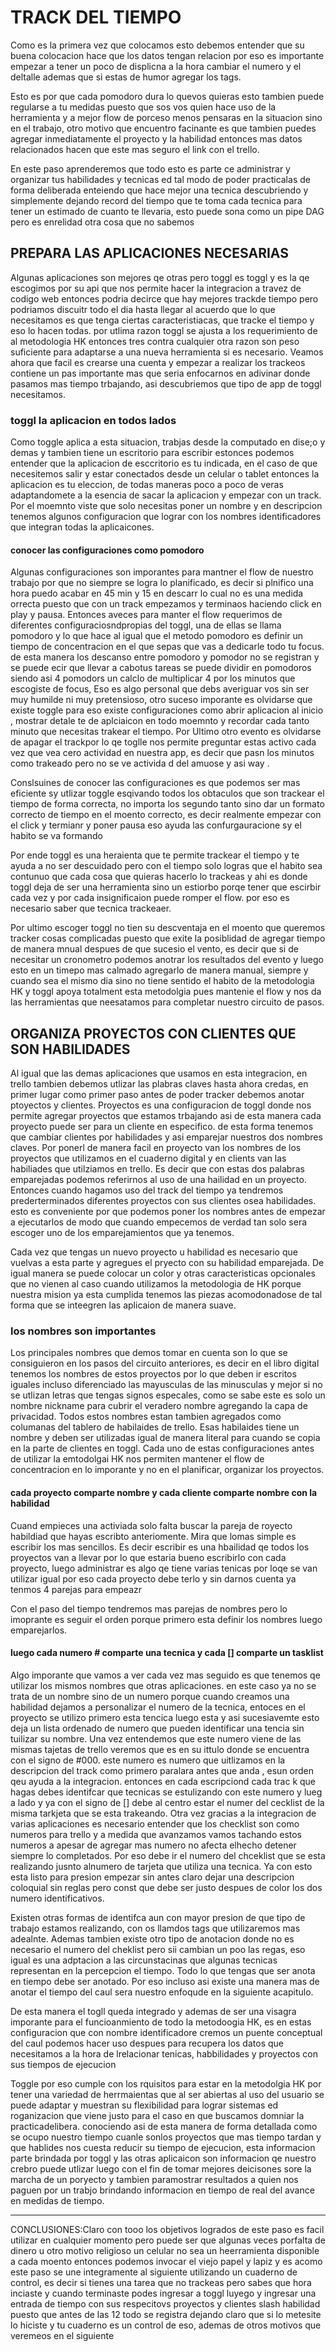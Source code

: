 # TRACK DEL TIEMPO

Como es la primera vez que colocamos esto debemos entender que su buena colocacion hace que los datos tengan relacion por eso es importante empezar a tener un poco de displicna a la hora cambiar el numero y el deltalle ademas que si estas de humor agregar los tags.

Esto es por que cada pomodoro dura lo quevos quieras esto tambien puede regularse a tu medidas puesto que sos vos quien hace uso de la herramienta y a mejor flow de porceso menos pensaras en la situacion sino en el trabajo, otro motivo que encuentro facinante es que tambien puedes agregar inmediatamente el proyecto y la habilidad entonces mas datos relacionados hacen que este mas seguro el link con el trello.

En este paso aprenderemos que todo esto es parte ce administrar y organizar tus habilidades y tecnicas ed tal modo de poder practicalas de forma deliberada enteiendo que hace mejor una tecnica descubriendo y simplemente dejando record del tiempo que te toma cada tecnica para tener un estimado de cuanto te llevaria, esto puede sona como un pipe DAG pero es enrelidad otra cosa que no sabemos

## PREPARA LAS APLICACIONES NECESARIAS

Algunas aplicaciones son mejores qe otras pero toggl es toggl y es la qe escogimos por su api que nos permite hacer la integracion a travez de codigo web entonces podria decirce que hay mejores trackde tiempo pero podriamos discuitr todo el dia hasta llegar al acuerdo que lo que necesitamos es que tenga ciertas caracteristiacas, que tracke el tiempo y eso lo hacen todas. por utlima razon toggl se ajusta a los requerimiento de al metodologia HK entonces tres contra cualquier otra razon son peso suficiente para adaptarse a una nueva herramienta si es necesario. Veamos ahora que facil es crearse una cuenta y empezar a realizar los trackeos contiene un pas importante mas que seria enfocarnos en adivinar donde pasamos mas tiempo trbajando, asi descubriemos que tipo de app de toggl necesitamos.

### toggl la aplicacion en todos lados

Como toggle aplica a esta situacion, trabjas desde la computado en dise;o y demas y tambien tiene un escritorio para escribir estonces podemos entender que la aplicacion de esccritorio es tu indicada, en el caso de que necesitemos salir y estar conectados desde un celular o tablet entonces la aplicacion es tu eleccion, de todas maneras poco a poco de veras adaptandomete a la esencia de sacar la aplicacion y empezar con un track. Por el moemnto viste que solo necesitas poner un nombre y en descripcion tenemos algunos configuracion que lograr con los nombres identificadores que integran todas la aplicaicones.

#### conocer las configuraciones como pomodoro

Algunas configuraciones son imporantes para mantner el flow de nuestro trabajo por que no siempre se logra lo planificado, es decir si plnifico una hora puedo acabar en 45 min y 15 en descarr lo cual no es una medida orrecta puesto que con un track empezamos y terminaos haciendo click en play y pausa. Entonces aveces para manter el flow requerimos de diferentes configuraciosndpropias del toggl, una de ellas se llama pomodoro y lo que hace al igual que el metodo pomodoro es definir un tiempo de concentracion en el que sepas que vas a dedicarle todo tu focus. de esta manera los descanso entre pomodoro y pomodor no se registran y se puede ecir que llevar a cabotus tareas se puede dividir en pomodoros siendo asi 4 pomodors un calclo de multiplicar 4 por los minutos que escogiste de focus, Eso es algo personal que debs averiguar vos sin ser muy humilde ni muy pretensioso, otro suceso imporante es olvidarse que existe toggle para eso existe configuraciones como abrir aplicacion al inicio , mostrar detale te de aplciaicon en todo moemnto y recordar cada tanto minuto que necesitas trakear el tiempo. Por Ultimo otro evento es olvidarse de apagar el trackpor lo qe toglle nos permite preguntar estas activo cada vez que vea cero actividad en nuestra app, es decir que pasn los minutos como trakeado pero no se ve activida d del amuose y asi way .

Conslsuines de conocer las configuraciones es que podemos ser mas eficiente sy utlizar toggle esqivando todos los obtaculos que son trackear el tiempo de forma correcta, no importa los segundo tanto sino dar un formato correcto de tiempo en el moento correcto, es decir realmente empezar con el click y termianr y poner pausa eso ayuda las confurgauracione sy el habito se va formando

Por ende toggl es una heraienta que te permite trackear el tiempo y te ayuda a no ser descuidado pero con el tiempo solo logras que el habito sea contunuo que cada cosa que quieras hacerlo lo trackeas y ahi es donde toggl deja de ser una herramienta sino un estiorbo porqe tener que escirbir cada vez y por cada insignificaion puede romper el flow. por eso es necesario saber que tecnica trackeaer.

Por ultimo escoger toggl no tien su descventaja en el moento que queremos tracker cosas complicadas puesto que exite la posiblidad de agregar tiempo de manera mnual despues de que sucesio el vento, es decir que si de necesitar un cronometro podemos anotrar los resultados del evento y luego esto en un timepo mas calmado agregarlo de manera manual, siempre y cuando sea el mismo dia sino no tiene sentido el habito de la metodologia HK y toggl apoya totalment esta metodolgia pues mantenie el flow y nos da las herramientas que neesatamos para completar nuestro circuito de pasos.

## ORGANIZA PROYECTOS CON CLIENTES QUE SON HABILIDADES

Al igual que las demas aplicaciones que usamos en esta integracion, en trello tambien debemos utlizar las plabras claves hasta ahora credas, en primer lugar como primer paso antes de poder tracker debemos anotar ptoyectos y clientes. Proyectos es una configuracion de toggl donde nos permite agregar proyectos que estamos trbajando asi de esta manera cada proyecto puede ser para un cliente en especifico. de esta forma tenemos que cambiar clientes por habilidades y asi emparejar nuestros dos nombres claves. Por ponerl de manera facil en proyecto van los nombres de los proyectos que utilizamos en el cuaderno digital y en clients van las habiliades que utilziamos en trello. Es decir que con estas dos palabras emparejadas podemos referirnos al uso de una hailidad en un proyecto. Entonces cuando hagamos uso del track del tiempo ya tendremos prederterminados diferentes proyectos con sus clientes osea habilidades. esto es conveniente por que podemos poner los nombres antes de empezar a ejecutarlos de modo que cuando empecemos de verdad tan solo sera escoger uno de los emparejamientos que ya tenemos.

Cada vez que tengas un nuevo proyecto u habilidad es necesario que vuelvas a esta parte y agregues el pryecto con su habilidad emparejada. De igual manera se puede colocar un color y otras caracteristicas opcionales que no vienen al caso cuando utilizamos la metodologia de HK porque nuestra mision ya esta cumplida tenemos las piezas acomodonadose de tal forma que se inteegren las aplicaion de manera suave.

### los nombres son importantes

Los principales nombres que demos tomar en cuenta son lo que se consiguieron en los pasos del circuito anteriores, es decir en el libro digital tenemos los nombres de estos proyectos por lo que deben ir escritos iguales incluso diferenciado las mayusculas de las minusculas y mejor si no se utlizan letras que tengas signos especales, como se sabe este es solo un nombre nickname para cubrir el veradero nombre agregando la capa de privacidad. Todos estos nombres estan tambien agregados como columanas del tablero de habilaides de trello. Esas habilaides tiene un nombre y deben ser utilizadas igual de manera literal para cuando se copia en la parte de clientes en toggl. Cada uno de estas configuraciones antes de utilizar la emtodolgai HK nos permiten mantener el flow de concentracion en lo imporante y no en el planificar, organizar los proyectos.

#### cada proyecto comparte nombre y cada cliente comparte nombre con la habilidad

Cuand empieces una activiada solo falta buscar la pareja de royecto habildiad que hayas escribto anteriomente. Mira que lomas simple es escribir los mas sencillos. Es decir escribir es una hbailidad qe todos los proyectos van a llevar por lo que estaria bueno escribirlo con cada proyecto, luego administrar es algo qe tiene varias tenicas por loqe se van utilizar igual por eso cada proyecto debe terlo y sin darnos cuenta ya tenmos 4 parejas para empeazr

Con el paso del tiempo tendremos mas parejas de nombres pero lo imoprante es seguir el orden porque primero esta definir los nombres luego emparejarlos.

#### luego cada numero # comparte una tecnica y cada [] comparte un tasklist

Algo imporante que vamos a ver cada vez mas seguido es que tenemos qe utilizar los mismos nombres que otras aplicaciones. en este caso ya no se trata de un nombre sino de un numero porque cuando creamos una habilidad dejamos a personalizar el numero de la tecnica, entoces en el proyecto se utilizo primero esta tencica luego esta y asi sucesiavemte esto deja un lista ordenado de numero que pueden identificar una tencia sin tuilizar su nombre. Una vez entendemos que este numero viene de las mismas tajetas de trello veremos que es en su ittulo donde se encuentra con el signo de #000. este numero es numero que uitlizamos en la descripcion del track como primero paralara antes que anda , esun orden qeu ayuda a la integracion. entonces en cada escripciond  cada trac k que hagas debes identifcar que tecnicas se estulizando con este numero y lueg a lado y ya con el signo de [] debe al centro estar el numer del cecklist de la misma tarkjeta que se esta trakeando. Otra vez gracias a la integracion de varias aplicaciones es necesario entender que los checklist son como numeros para trello y a medida que avanzamos vamos tachando estos numeros a apesar de agregar mas numero no afecta elhecho detener siempre lo completados. Por eso debe ir el numero del chceklist que se esta realizando jusnto alnumero de tarjeta que utiliza una tecnica. Ya con esto esta listo para presion empezar sin antes claro dejar una descripcion coloquial sin reglas pero const que debe ser justo despues de color los dos numero identificativos.

Existen otras formas de identifca aun con mayor presion de que tipo de trabajo estamos realizando, con os llamdos tags que utilizaremos mas adealnte. Ademas tambien existe otro tipo de anotacion donde no es necesario el numero del cheklist pero sii cambian un poo las regas, eso igual es una adptacion a las circunstacinas que algunas tecnicas representan en la percepcion el tiempo. Todo lo que tengas que ser anota en tiempo debe ser anotado. Por eso incluso asi existe una manera mas de anotar el tiempo del caul sera nuestro enfoqude en la siguiente acapitulo.

De esta manera el togll queda integrado y ademas de ser una visagra imporante para el funcioanmiento de todo la metodoogia HK, es en estas configuracion que con nombre identificadore cremos un puente conceptual del caul podemos hacer uso despues para recupera los datos que necesitamos a la hora de lrelacionar tenicas, habbilidades y proyectos con sus tiempos de ejecucion

Toggle por eso cumple con los rquisitos para estar en la metodolgia HK por tener una variedad de herrmaientas que al ser abiertas al uso del usuario se puede adaptar y muestran su flexibilidad para lograr sistemas ed roganizacion que viene justo para el caso en que buscamos domniar la practicadelibera. conociendo asi de esta manera de forma detallada como se ocupo nuestro tiempo cuanle sonlos proyectos que mas tiempo tardan y que hablides nos cuesta reducir su tiempo de ejecucion, esta informacion parte brindada por toggl y las otras aplicaicon son informacion qe nuestro crebro puede utlizar luego con el fin de tomar mejores deicisones sore la marcha de un poryecto y tambien paramostrar resultados a quien nos paguen por un trabjo brindando informacion en tiempo de real del avance en medidas de tiempo.

---

CONCLUSIONES:Claro con tooo los objetivos logrados de este paso es facil utilizar en cualquier momento pero puede ser que algunas veces porfalta de dinero u otro motivo religioso un celular no sea un heerramienta disponible a cada moento entonces podemos invocar el viejo papel y lapiz y es acomo este paso se une integramente al siguiente utilizando un cuaderno de control, es decir si tienes una tarea que no trackeas pero sabes que hora inciaste y cuando terminaste podes ingresar a toggl luyego y ingresar una entrada de tiempo con sus respecitovs proyectos y clientes slash habilidad puesto que antes de las 12 todo se registra dejando claro que si lo metesite lo hiciste y tu cuaderno es un control de eso, ademas de otros motivos que veremeos en el siguiente
